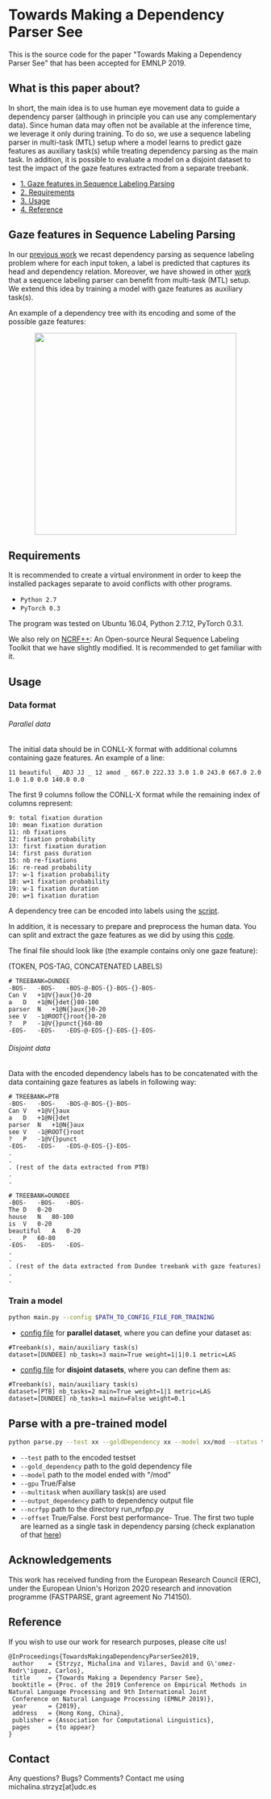 # Towards Making a Dependency Parser See

This is the source code for the paper "Towards Making a Dependency Parser See" that has been
accepted for EMNLP 2019.

## What is this paper about?

In short, the main idea is to use human eye movement data to guide a dependency parser (although in principle
you can use any complementary data). Since human data may often not be available
at the inference time, we leverage it only during training. To do so, we use a sequence labeling parser
in multi-task (MTL) setup where a model learns to predict gaze features as auxiliary task(s)
while treating dependency parsing as the main task. In addition, it is possible to evaluate a model on 
a disjoint dataset to test the impact of the gaze features extracted from a separate treebank.   

* [1. Gaze features in Sequence Labeling Parsing](#gaze-features-in-sequence-labeling-parsing)
* [2. Requirements](#requirements)
* [3. Usage](#usage)
* [4. Reference](#reference)

## Gaze features in Sequence Labeling Parsing

In our [previous work](https://github.com/mstrise/dep2label)
we recast dependency parsing as sequence labeling problem where for each input token,
a label is predicted that captures its head and dependency relation. Moreover, we have showed in other [work](https://github.com/mstrise/seq2label-crossrep)
 that a sequence labeling parser can benefit from multi-task (MTL) setup. We extend this idea by training a model 
 with gaze features as auxiliary task(s). 

An example of a dependency tree with its encoding and some of the possible gaze features:

<p align="center">
  <img src="https://github.com/mstrise/dep2label-eye-tracking-data/blob/master/pict/tree.png" width="400">
</p>


## Requirements

It is recommended to create a virtual environment in order to keep the installed packages separate to avoid conflicts
 with 
other programs.

* ```Python 2.7```
* ```PyTorch 0.3```

The program was tested on Ubuntu 16.04, Python 2.7.12, PyTorch 0.3.1.

We also rely on 
[NCRF++](https://github.com/jiesutd/NCRFpp): An Open-source Neural Sequence Labeling Toolkit that
 we have slightly modified. It is recommended to get familiar with it.


## Usage

### Data format

###### Parallel data
The initial data should be in CONLL-X format with additional columns containing gaze features. An example of a line:

```
11 beautiful _ ADJ JJ _ 12 amod _ 667.0 222.33 3.0 1.0 243.0 667.0 2.0 1.0 1.0 0.0 140.0 0.0
```
The first 9 columns follow the CONLL-X format while the remaining index of columns represent:
```
9: total fixation duration
10: mean fixation duration 
11: nb fixations
12: fixation probability
13: first fixation duration 
14: first pass duration 
15: nb re-fixations
16: re-read probability
17: w-1 fixation probability
18: w+1 fixation probability
19: w-1 fixation duration
20: w+1 fixation duration
```
A dependency tree can be encoded into labels using the [script](https://github.com/mstrise/dep2label-eye-tracking-data/blob/master/dep2label/preprocessing_human_data/encoded_labels.py).

In addition, it is necessary to prepare and preprocess the human data. You can split and extract the gaze features as we did
by using this [code](https://github.com/mstrise/dep2label-eye-tracking-data/blob/master/dep2label/preprocessing_human_data/human_data.py).

The final file should look like (the example contains only one gaze feature):

(TOKEN, POS-TAG, CONCATENATED LABELS)
```
# TREEBANK=DUNDEE
-BOS-	-BOS-	-BOS-@-BOS-{}-BOS-{}-BOS-
Can	V	+1@V{}aux{}0-20
a	D	+1@N{}det{}80-100
parser	N	+1@N{}aux{}0-20
see	V	-1@ROOT{}root{}0-20
?	P	-1@V{}punct{}60-80
-EOS-	-EOS-	-EOS-@-EOS-{}-EOS-{}-EOS-
```
###### Disjoint data

Data with the encoded dependency labels has to be concatenated with the data containing gaze features as
 labels in following way:

```
# TREEBANK=PTB
-BOS-	-BOS-	-BOS-@-BOS-{}-BOS-
Can	V	+1@V{}aux
a	D	+1@N{}det
parser	N	+1@N{}aux
see	V	-1@ROOT{}root
?	P	-1@V{}punct
-EOS-	-EOS-	-EOS-@-EOS-{}-EOS-
. 
.
. (rest of the data extracted from PTB)
.
.

# TREEBANK=DUNDEE
-BOS-	-BOS-	-BOS-
The	D	0-20
house	N	80-100
is	V	0-20
beautiful	A	0-20
.	P	60-80
-EOS-	-EOS-	-EOS-
. 
.
. (rest of the data extracted from Dundee treebank with gaze features)
.
.

```


### Train a model

```bash
python main.py --config $PATH_TO_CONFIG_FILE_FOR_TRAINING  
```
* [config file](https://github.com/mstrise/dep2label-eye-tracking-data/blob/master/config/parallel.config) 
for **parallel dataset**, where you can define your dataset as:
```
#Treebank(s), main/auxiliary task(s)
dataset=[DUNDEE] nb_tasks=3 main=True weight=1|1|0.1 metric=LAS
```

* [config file](https://github.com/mstrise/dep2label-eye-tracking-data/blob/master/config/disjoint.config)
for **disjoint datasets**, where you can define them as:
```
#Treebank(s), main/auxiliary task(s)
dataset=[PTB] nb_tasks=2 main=True weight=1|1 metric=LAS
dataset=[DUNDEE] nb_tasks=1 main=False weight=0.1
```

## Parse with a pre-trained model

```bash
python parse.py --test xx --goldDependency xx --model xx/mod --status test --gpu False --multitask --outputDependency xx --ncrfpp xx --offset True 
```
* ```--test``` path to the encoded testset
* ```--gold_dependency``` path to the gold dependency file 
* ```--model``` path to the model ended with "/mod"
* ```--gpu``` True/False
* ```--multitask``` when auxiliary task(s) are used
* ```--output_dependency``` path to dependency output file
* ```--ncrfpp``` path to the directory run_nrfpp.py
* ```--offset``` True/False. Forst best performance- True. The first two tuple are learned 
as a single task in dependency parsing (check explanation of that [here](https://github.com/mstrise/seq2label-crossrep#encoding-trees-into-labels))

## Acknowledgements

This work has received funding from the European Research Council (ERC), under the European Union's Horizon 2020 research and innovation programme (FASTPARSE, grant agreement No 714150).

## Reference

If you wish to use our work for research purposes, please cite us!
```
@InProceedings{TowardsMakingaDependencyParserSee2019,
 author    = {Strzyz, Michalina and Vilares, David and G\'omez-Rodr\'iguez, Carlos},
 title     = {Towards Making a Dependency Parser See},
 booktitle = {Proc. of the 2019 Conference on Empirical Methods in Natural Language Processing and 9th International Joint 
 Conference on Natural Language Processing (EMNLP 2019)},
 year      = {2019},
 address   = {Hong Kong, China},
 publisher = {Association for Computational Linguistics},
 pages     = {to appear}
}
```

## Contact

Any questions? Bugs? Comments? Contact me using michalina.strzyz[at]udc.es

